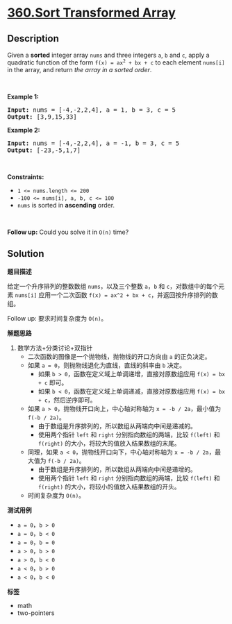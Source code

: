 # [360.Sort Transformed Array](https://leetcode.com/problems/sort-transformed-array/description/)

## Description

<p>Given a <strong>sorted</strong> integer array <code>nums</code> and three integers <code>a</code>, <code>b</code> and <code>c</code>, apply a quadratic function of the form <code>f(x) = ax<sup>2</sup> + bx + c</code> to each element <code>nums[i]</code> in the array, and return <em>the array in a sorted order</em>.</p>

<p>&nbsp;</p>
<p><strong class="example">Example 1:</strong></p>
<pre><strong>Input:</strong> nums = [-4,-2,2,4], a = 1, b = 3, c = 5
<strong>Output:</strong> [3,9,15,33]
</pre><p><strong class="example">Example 2:</strong></p>
<pre><strong>Input:</strong> nums = [-4,-2,2,4], a = -1, b = 3, c = 5
<strong>Output:</strong> [-23,-5,1,7]
</pre>
<p>&nbsp;</p>
<p><strong>Constraints:</strong></p>

<ul>
  <li><code>1 &lt;= nums.length &lt;= 200</code></li>
  <li><code>-100 &lt;= nums[i], a, b, c &lt;= 100</code></li>
  <li><code>nums</code> is sorted in <strong>ascending</strong> order.</li>
</ul>

<p>&nbsp;</p>
<p><strong>Follow up:</strong> Could you solve it in <code>O(n)</code> time?</p>

## Solution

**题目描述**

给定一个升序排列的整数数组 `nums`，以及三个整数 `a`，`b` 和 `c`，对数组中的每个元素 `nums[i]` 应用一个二次函数 `f(x) = ax^2 + bx + c`，并返回按升序排列的数组。

Follow up: 要求时间复杂度为 `O(n)`。

**解题思路**

1. 数学方法+分类讨论+双指针
   - 二次函数的图像是一个抛物线，抛物线的开口方向由 `a` 的正负决定。
   - 如果 `a = 0`，则抛物线退化为直线，直线的斜率由 `b` 决定。
     - 如果 `b > 0`，函数在定义域上单调递增，直接对原数组应用 `f(x) = bx + c` 即可。
     - 如果 `b < 0`，函数在定义域上单调递减，直接对原数组应用 `f(x) = bx + c`，然后逆序即可。
   - 如果 `a > 0`，抛物线开口向上，中心轴对称轴为 `x = -b / 2a`，最小值为 `f(-b / 2a)`。
     - 由于数组是升序排列的，所以数组从两端向中间是递减的。
     - 使用两个指针 `left` 和 `right` 分别指向数组的两端，比较 `f(left)` 和 `f(right)` 的大小，将较大的值放入结果数组的末尾。
   - 同理，如果 `a < 0`，抛物线开口向下，中心轴对称轴为 `x = -b / 2a`，最大值为 `f(-b / 2a)`。
     - 由于数组是升序排列的，所以数组从两端向中间是递增的。
     - 使用两个指针 `left` 和 `right` 分别指向数组的两端，比较 `f(left)` 和 `f(right)` 的大小，将较小的值放入结果数组的开头。
   - 时间复杂度为 `O(n)`。

**测试用例**

- `a = 0`，`b > 0`
- `a = 0`，`b < 0`
- `a = 0`，`b = 0`
- `a > 0`，`b > 0`
- `a > 0`，`b < 0`
- `a < 0`，`b > 0`
- `a < 0`，`b < 0`

**标签**

- math
- two-pointers
